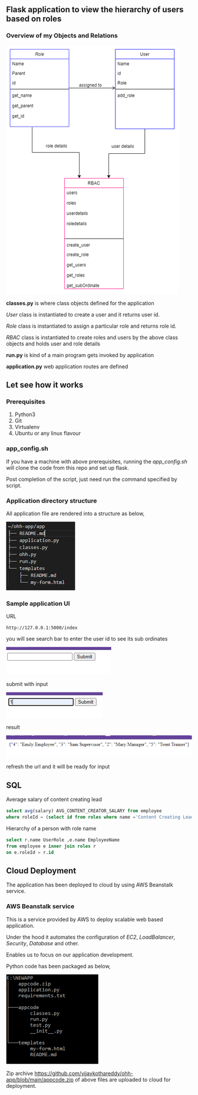 ## Flask application to view the hierarchy of users based on roles

### Overview of my Objects and Relations

![](https://github.com/vijaykothareddy/Data-Engineering/blob/master/Images/RBAC.png)

**classes.py** is where class objects defined for the application

*User* class is instantiated to create a user and it returns user id.

*Role* class is instantiated to assign a particular role and returns role id.

*RBAC* class is instantiated to create roles and users by the above class objects and holds user and role details

**run.py** is kind of a main program gets invoked by application

**application.py** web application routes are defined

## Let see how it works

### Prerequisites

1. Python3
2. Git
3. Virtualenv
4. Ubuntu or any linux flavour

### app_config.sh

If you have a machine with above prerequisites, running the *app_config.sh* will clone the code from this repo and set up flask.

Post completion of the script, just need run the command specified by script.

### Application directory structure

All application file are rendered into a structure as below,

![](https://github.com/vijaykothareddy/Data-Engineering/blob/master/Images/dtree.PNG)


### Sample application UI

URL

```
http://127.0.0.1:5000/index

```

you will see search bar to enter the user id to see its sub ordinates

![](https://github.com/vijaykothareddy/Data-Engineering/blob/master/Images/ui1.png)

submit with input

![](https://github.com/vijaykothareddy/Data-Engineering/blob/master/Images/ui2.png)

result

![](https://github.com/vijaykothareddy/Data-Engineering/blob/master/Images/ui3.png)

refresh the url and it will be ready for input

## SQL

Average salary of content creating lead

```SQL
select avg(salary) AVG_CONTENT_CREATOR_SALARY from employee
where roleId = (select id from roles where name ='Content Creating Lead')	

```
Hierarchy of a person with role name

```SQL
select r.name UserRole ,e.name EmployeeName
from employee e inner join roles r
on e.roleId = r.id	

```
## Cloud Deployment

The application has been deployed to cloud by using AWS Beanstalk service.

### AWS Beanstalk service

This is a service provided by AWS to deploy scalable web based application.

Under the hood it automates the configuration of *EC2*, *LoadBalancer*, *Security*, *Database* and other.  

Enables us to focus on our application development.

Python code has been packaged as below,

![](https://github.com/vijaykothareddy/Data-Engineering/blob/master/Images/packagetree.PNG)

Zip archive <https://github.com/vijaykothareddy/ohh-app/blob/main/appcode.zip> of above files are uploaded to cloud for deployment.




